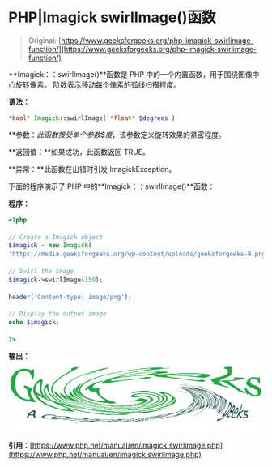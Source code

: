 # PHP|Imagick swirlImage()函数

> Original: [https://www.geeksforgeeks.org/php-imagick-swirlimage-function/](https://www.geeksforgeeks.org/php-imagick-swirlimage-function/)

**Imagick：：swirlImage()**函数是 PHP 中的一个内置函数，用于围绕图像中心旋转像素。 阶数表示移动每个像素的弧线扫描程度。

**语法：**

```php
*bool* Imagick::swirlImage( *float* $degrees )
```

**参数：**此函数接受单个参数*$度*，该参数定义旋转效果的紧密程度。

**返回值：**如果成功，此函数返回 TRUE。

**异常：**此函数在出错时引发 ImagickException。

下面的程序演示了 PHP 中的**Imagick：：swirlImage()**函数：

**程序：**

```php
<?php 

// Create a Imagick object 
$imagick = new Imagick(
'https://media.geeksforgeeks.org/wp-content/uploads/geeksforgeeks-9.png');

// Swirl the image
$imagick->swirlImage(350); 

header('Content-type: image/png'); 

// Display the output image 
echo $imagick; 

?> 
```

**输出：**
![](img/b6e50e798860349936fc1d8c0c6320dd.png)

**引用：**[https://www.php.net/manual/en/imagick.swirlimage.php](https://www.php.net/manual/en/imagick.swirlimage.php)